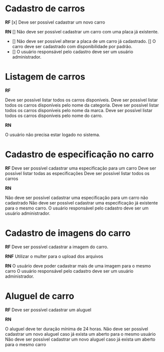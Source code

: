 # Cadastro de carros

**RF**
[x] Deve ser possível cadastrar um novo carro


**RN**
[] Não deve ser possível cadastrar um carro com uma placa já existente.
* []  Não deve ser possível alterar a placa de um carro já cadastrado.
[] O carro deve ser cadastrado com disponibilidade por padrão.
* [] O usuário responsável pelo cadastro deve  ser um usuário administrador.


# Listagem de carros

**RF**

Deve ser possível listar todos os carros disponíveis.
Deve ser possível listar todos os carros disponíveis pelo nome da categoria.
Deve ser possível listar todos os carros disponíveis pelo nome da marca.
Deve ser possível listar todos os carros disponíveis pelo nome do carro.



**RN**

O usuário não precisa estar logado no sistema.

# Cadastro de especificação no carro

**RF**
Deve ser possível cadastrar uma especificação para um carro
Deve ser possível listar todas as especificações
Deve ser possível listar todos os carros

**RN**

Não deve ser possível cadastrar uma especificação para um carro não cadastrado
Não deve ser possível cadastrar uma especificação já existente para o mesmo carro.
O usuário responsável pelo cadastro deve  ser um usuário administrador.


# Cadastro de imagens do carro

**RF**
Deve ser possível cadastrar a imagem do carro.


**RNF**
Utilizar o multer para o upload dos arquivos

**RN**
O usuário deve poder cadastrar mais de uma imagem para o mesmo carro
O usuário responsável pelo cadastro deve  ser um usuário administrador.

# Aluguel de carro

**RF**
Deve ser possível cadastrar um aluguel


**RN**

O aluguel deve ter duração mínima de 24 horas.
Não deve ser possível cadastrar um novo aluguel caso já exista um aberto para o mesmo usuário
Não deve ser possível cadastrar um novo aluguel caso já exista um aberto para o mesmo carro
